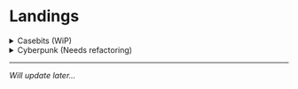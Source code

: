 # Landings

<details>
  <summary>Casebits (WiP)</summary>
  <img src="./casebits/frontend/public/thumbnail.png" />
</details>
<details>
  <summary>Cyberpunk (Needs refactoring)</summary>
  <img src="./cyberpunk/frontend/public/main_banner_2.png" />
</details>

<hr>
<i>Will update later... </i>
